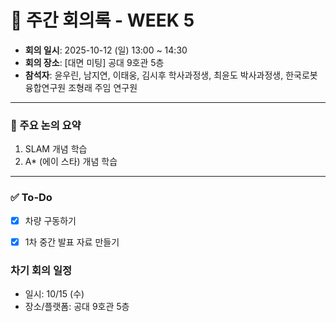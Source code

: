# 📝 주간 회의록 - WEEK 5

- **회의 일시**: 2025-10-12 (일) 13:00 ~ 14:30
- **회의 장소**: [대면 미팅] 공대 9호관 5층
- **참석자**: 윤우린, 남지연, 이태웅, 김시후 학사과정생, 최윤도 박사과정생, 한국로봇융합연구원 조형래 주임 연구원
  
---

### 📍 주요 논의 요약
1. SLAM 개념 학습
2. A* (에이 스타) 개념 학습

---

### ✅ To-Do
- [x] 차량 구동하기
- [x] 1차 중간 발표 자료 만들기


### 차기 회의 일정
- 일시: 10/15 (수)
- 장소/플랫폼: 공대 9호관 5층 
